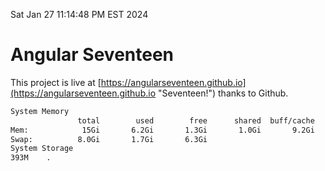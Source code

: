Sat Jan 27 11:14:48 PM EST 2024

# Angular Seventeen


This project is live at [https://angularseventeen.github.io](https://angularseventeen.github.io "Seventeen!") thanks to Github.

```bash
System Memory
               total        used        free      shared  buff/cache   available
Mem:            15Gi       6.2Gi       1.3Gi       1.0Gi       9.2Gi       9.1Gi
Swap:          8.0Gi       1.7Gi       6.3Gi
System Storage
393M	.
